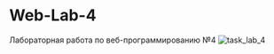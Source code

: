 # Web-Lab-4
Лабораторная работа по веб-программированию №4
![task_lab_4](https://github.com/KirillKrakov/Web-Lab-4/assets/111125149/6f8a45f5-f729-49cc-81b8-730ecb151db5)
